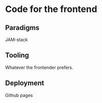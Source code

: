 # Code for the frontend

## Paradigms

JAM-stack

## Tooling

Whatever the frontender prefers.

## Deployment 

Github pages